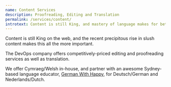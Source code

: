 ```yaml
---
name: Content Services
description: Proofreading, Editing and Translation
permalink: /services/content/
introtext: Content is still King, and mastery of language makes for better content. We can help.
---
```


Content is still King on the web, and the recent precipitous rise in slush content makes this all the more important.

The DevOps company offers competitively-priced editing and proofreading services as well as translation.

We offer Cymraeg/Welsh in-house, and partner with an awesome Sydney-based language educator, [German With Happy](https://www.germanwithhappy.com.au/), for Deutsch/German and Nederlands/Dutch. 
